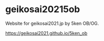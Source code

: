 # geikosai20215ob
Website for geikosai2021.jp by 5ken OB/OG.

https://geikosai2021.github.io/5ken_ob
